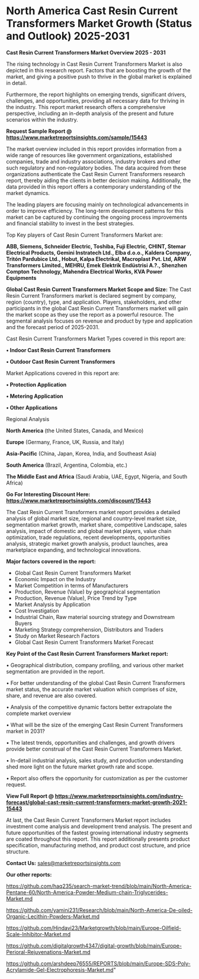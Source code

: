 # North America Cast Resin Current Transformers Market Growth (Status and Outlook) 2025-2031

<Strong> Cast Resin Current Transformers Market Overview 2025 - 2031</strong>

The rising technology in Cast Resin Current Transformers Market is also depicted in this research report. Factors that are boosting the growth of the market, and giving a positive push to thrive in the global market is explained in detail.

Furthermore, the report highlights on emerging trends, significant drivers, challenges, and opportunities, providing all necessary data for thriving in the industry. This report market research offers a comprehensive perspective, including an in-depth analysis of the present and future scenarios within the industry.

<strong>Request Sample Report @ <a href=https://www.marketreportsinsights.com/sample/15443>https://www.marketreportsinsights.com/sample/15443</a></strong>

The market overview included in this report provides information from a wide range of resources like government organizations, established companies, trade and industry associations, industry brokers and other such regulatory and non-regulatory bodies. The data acquired from these organizations authenticate the Cast Resin Current Transformers research report, thereby aiding the clients in better decision making. Additionally, the data provided in this report offers a contemporary understanding of the market dynamics.

The leading players are focusing mainly on technological advancements in order to improve efficiency. The long-term development patterns for this market can be captured by continuing the ongoing process improvements and financial stability to invest in the best strategies.

Top Key players of Cast Resin Current Transformers Market are:

<strong>ABB, Siemens, Schneider Electric, Toshiba, Fuji Electric, CHINT, Stemar Electrical Products, Gemini Instratech Ltd., Elba d.o.o., Kaldera Company, Tritón Pardubice Ltd., Hobut, Kalpa Electrikal, Macroplast Pvt. Ltd, ARW Transformers Limited., MEHRU, Emek Elektrik Endüstrisi A.?., Shenzhen Compton Technology, Mahendra Electrical Works, KVA Power Equipments</strong>

<strong><b>Global Cast Resin Current Transformers Market Scope and Size:</b></strong>
The Cast Resin Current Transformers market is declared segment by company, region (country), type, and application. Players, stakeholders, and other participants in the global Cast Resin Current Transformers market will gain the market scope as they use the report as a powerful resource. The segmental analysis focuses on revenue and product by type and application and the forecast period of 2025-2031.

Cast Resin Current Transformers Market Types covered in this report are:

<strong>• Indoor Cast Resin Current Transformers

• Outdoor Cast Resin Current Transformers</strong>

Market Applications covered in this report are:

<strong>• Protection Application

• Metering Application

• Other Applications</strong> 

Regional Analysis

<strong>North America</strong> (the United States, Canada, and Mexico)

<strong>Europe</strong> (Germany, France, UK, Russia, and Italy)

<strong>Asia-Pacific</strong> (China, Japan, Korea, India, and Southeast Asia)

<strong>South America</strong> (Brazil, Argentina, Colombia, etc.)

<strong>The Middle East and Africa</strong> (Saudi Arabia, UAE, Egypt, Nigeria, and South Africa)

<strong>Go For Interesting Discount Here: <a href=https://www.marketreportsinsights.com/discount/15443>https://www.marketreportsinsights.com/discount/15443</a></strong>

The Cast Resin Current Transformers market report provides a detailed analysis of global market size, regional and country-level market size, segmentation market growth, market share, competitive Landscape, sales analysis, impact of domestic and global market players, value chain optimization, trade regulations, recent developments, opportunities analysis, strategic market growth analysis, product launches, area marketplace expanding, and technological innovations.

<strong><b>Major factors covered in the report:</b></strong>
<ul>
  <li>Global Cast Resin Current Transformers Market </li>
  <li>Economic Impact on the Industry</li>
  <li>Market Competition in terms of Manufacturers</li>
  <li>Production, Revenue (Value) by geographical segmentation</li>
  <li>Production, Revenue (Value), Price Trend by Type</li>
  <li>Market Analysis by Application</li>
  <li>Cost Investigation</li>
  <li>Industrial Chain, Raw material sourcing strategy and Downstream Buyers</li>
  <li>Marketing Strategy comprehension, Distributors and Traders</li>
  <li>Study on Market Research Factors</li>
  <li>Global Cast Resin Current Transformers Market Forecast</li>
</ul>

<strong><b>Key Point of the Cast Resin Current Transformers Market report:</b></strong>

• Geographical distribution, company profiling, and various other market segmentation are provided in the report.

• For better understanding of the global Cast Resin Current Transformers market status, the accurate market valuation which comprises of size, share, and revenue are also covered.

• Analysis of the competitive dynamic factors better extrapolate the complete market overview

• What will be the size of the emerging Cast Resin Current Transformers market in 2031?

• The latest trends, opportunities and challenges, and growth drivers provide better construal of the Cast Resin Current Transformers Market.

• In-detail industrial analysis, sales study, and production understanding shed more light on the future market growth rate and scope.

• Report also offers the opportunity for customization as per the customer request.

<strong><b>View Full Report @ <a href=https://www.marketreportsinsights.com/industry-forecast/global-cast-resin-current-transformers-market-growth-2021-15443>https://www.marketreportsinsights.com/industry-forecast/global-cast-resin-current-transformers-market-growth-2021-15443</a></b></strong>


At last, the Cast Resin Current Transformers Market report includes investment come analysis and development trend analysis. The present and future opportunities of the fastest growing international industry segments are coated throughout this report. This report additionally presents product specification, manufacturing method, and product cost structure, and price structure.

<strong>Contact Us:</strong>
sales@marketreportsinsights.com

<strong>Our other reports:</strong>

<a href=https://github.com/haq235/search-market-trend/blob/main/North-America-Pentane-60/North-America-Powder-Medium-chain-Triglycerides-Market.md>https://github.com/haq235/search-market-trend/blob/main/North-America-Pentane-60/North-America-Powder-Medium-chain-Triglycerides-Market.md</a>

<a href=https://github.com/yamini231/Research/blob/main/North-America-De-oiled-Organic-Lecithin-Powders-Market.md>https://github.com/yamini231/Research/blob/main/North-America-De-oiled-Organic-Lecithin-Powders-Market.md</a>

<a href=https://github.com/Hindavi23/Marketgrowth/blob/main/Europe-Oilfield-Scale-Inhibitor-Market.md>https://github.com/Hindavi23/Marketgrowth/blob/main/Europe-Oilfield-Scale-Inhibitor-Market.md</a>

<a href=https://github.com/digitalgrowth4347/digital-growth/blob/main/Europe-Perioral-Rejuvenations-Market.md>https://github.com/digitalgrowth4347/digital-growth/blob/main/Europe-Perioral-Rejuvenations-Market.md</a>

<a href=https://github.com/arshdeep76555/REPORTS/blob/main/Europe-SDS-Poly-Acrylamide-Gel-Electrophoresis-Market.md>https://github.com/arshdeep76555/REPORTS/blob/main/Europe-SDS-Poly-Acrylamide-Gel-Electrophoresis-Market.md</a>"
